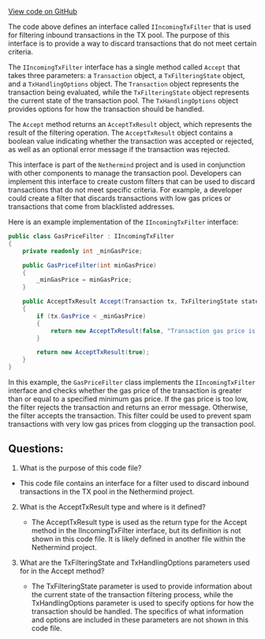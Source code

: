 [View code on GitHub](https://github.com/nethermindeth/nethermind/Nethermind.TxPool/Filters/IIncomingTxFilter.cs)

The code above defines an interface called `IIncomingTxFilter` that is used for filtering inbound transactions in the TX pool. The purpose of this interface is to provide a way to discard transactions that do not meet certain criteria. 

The `IIncomingTxFilter` interface has a single method called `Accept` that takes three parameters: a `Transaction` object, a `TxFilteringState` object, and a `TxHandlingOptions` object. The `Transaction` object represents the transaction being evaluated, while the `TxFilteringState` object represents the current state of the transaction pool. The `TxHandlingOptions` object provides options for how the transaction should be handled.

The `Accept` method returns an `AcceptTxResult` object, which represents the result of the filtering operation. The `AcceptTxResult` object contains a boolean value indicating whether the transaction was accepted or rejected, as well as an optional error message if the transaction was rejected.

This interface is part of the `Nethermind` project and is used in conjunction with other components to manage the transaction pool. Developers can implement this interface to create custom filters that can be used to discard transactions that do not meet specific criteria. For example, a developer could create a filter that discards transactions with low gas prices or transactions that come from blacklisted addresses.

Here is an example implementation of the `IIncomingTxFilter` interface:

```csharp
public class GasPriceFilter : IIncomingTxFilter
{
    private readonly int _minGasPrice;

    public GasPriceFilter(int minGasPrice)
    {
        _minGasPrice = minGasPrice;
    }

    public AcceptTxResult Accept(Transaction tx, TxFilteringState state, TxHandlingOptions txHandlingOptions)
    {
        if (tx.GasPrice < _minGasPrice)
        {
            return new AcceptTxResult(false, "Transaction gas price is too low.");
        }

        return new AcceptTxResult(true);
    }
}
```

In this example, the `GasPriceFilter` class implements the `IIncomingTxFilter` interface and checks whether the gas price of the transaction is greater than or equal to a specified minimum gas price. If the gas price is too low, the filter rejects the transaction and returns an error message. Otherwise, the filter accepts the transaction. This filter could be used to prevent spam transactions with very low gas prices from clogging up the transaction pool.
## Questions: 
 1. What is the purpose of this code file?
   - This code file contains an interface for a filter used to discard inbound transactions in the TX pool in the Nethermind project.

2. What is the AcceptTxResult type and where is it defined?
   - The AcceptTxResult type is used as the return type for the Accept method in the IIncomingTxFilter interface, but its definition is not shown in this code file. It is likely defined in another file within the Nethermind project.

3. What are the TxFilteringState and TxHandlingOptions parameters used for in the Accept method?
   - The TxFilteringState parameter is used to provide information about the current state of the transaction filtering process, while the TxHandlingOptions parameter is used to specify options for how the transaction should be handled. The specifics of what information and options are included in these parameters are not shown in this code file.